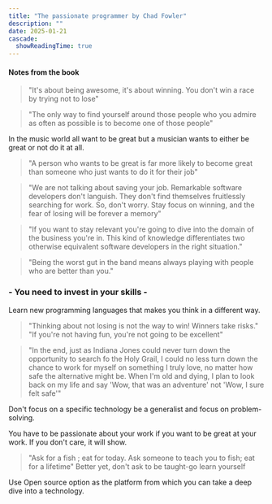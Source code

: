 ```yaml
---
title: "The passionate programmer by Chad Fowler"
description: ""
date: 2025-01-21
cascade:
  showReadingTime: true
---
```


#### Notes from the book

> "It's about being awesome, it's about winning. You don't win a race by trying not to lose"

> "The only way to find yourself around those people who you admire as often as possible is to become one of those people"

In the music world all want to be great but a musician wants to either be great or not do it at all.

> "A person who wants to be great is far more likely to become great than someone who just wants to do it for their job"

> "We are not talking about saving your job. Remarkable software developers don't languish. They don't find themselves fruitlessly searching for work. So, don't worry. Stay focus on winning, and the fear of losing will be forever a memory"

> "If you want to stay relevant you're going to dive into the domain of the business you're in. This kind of knowledge differentiates two otherwise equivalent software developers in the right situation."

> "Being the worst gut in the band means always playing with people who are better than you."

### - You need to invest in your skills -

Learn new programming languages that makes you think in a different way.

> "Thinking about not losing is not the way to win! Winners take risks."
> "If you're not having fun, you're not going to be excellent"

> "In the end, just as Indiana Jones could never turn down the opportunity to search fo the Holy Grail, I could no less turn down the chance to work for myself on something I truly love, no matter how safe the alternative might be. When I'm old and dying, I plan to look back on my life and say 'Wow, that was an adventure' not 'Wow, I sure felt safe'"

Don't focus on a specific technology be a generalist and focus on problem-solving.

You have to be passionate about your work if you want to be great at your work. If you don't care, it will show.

> "Ask for a fish ; eat for today. Ask someone to teach you to fish; eat for a lifetime" Better yet, don't ask to be taught-go learn yourself

Use Open source option as the platform from which you can take a deep dive into a technology. 